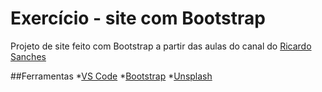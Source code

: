 # Exercício - site com Bootstrap
Projeto de site feito com Bootstrap a partir das aulas do canal do [Ricardo Sanches](https://www.youtube.com/channel/UCxsjItE8ek_KG21BClqBo7Q)

##Ferramentas
*[VS Code](https://code.visualstudio.com/)
*[Bootstrap](https://getbootstrap.com/)
*[Unsplash](http://unsplash.com/)
